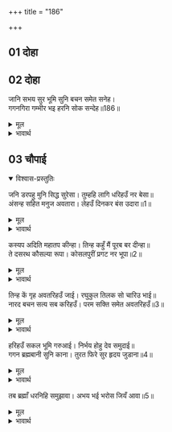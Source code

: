 +++
title = "186"

+++


## 01 दोहा

## 02 दोहा

<div class="audioEmbed"  caption="AIR-वाचनम्" src="https://archive.org/download/rAmcharitmAnas-AIR/EPI-070.mp3"></div>

जानि सभय सुर भूमि सुनि बचन समेत सनेह।  
गगनगिरा गम्भीर भइ हरनि सोक सन्देह॥186॥

<details><summary>मूल</summary>

जानि सभय सुर भूमि सुनि बचन समेत सनेह।  
गगनगिरा गम्भीर भइ हरनि सोक सन्देह॥186॥
</details>

<details><summary>भावार्थ</summary>

देवताओं और पृथ्वी को भयभीत जानकर और उनके स्नेहयुक्त वचन सुनकर शोक और सन्देह को हरने वाली गम्भीर आकाशवाणी हुई॥186॥
</details>





## 03 चौपाई
<details open><summary>विश्वास-प्रस्तुतिः</summary>

जनि डरपहु मुनि सिद्ध सुरेसा। तुम्हहि लागि धरिहउँ नर बेसा॥  
अंसन्ह सहित मनुज अवतारा। लेहउँ दिनकर बंस उदारा॥1॥
</details>
<details><summary>मूल</summary>

जनि डरपहु मुनि सिद्ध सुरेसा। तुम्हहि लागि धरिहउँ नर बेसा॥  
अंसन्ह सहित मनुज अवतारा। लेहउँ दिनकर बंस उदारा॥1॥
</details>

<details><summary>भावार्थ</summary>

हे मुनि, सिद्ध और देवताओं के स्वामियों! डरो मत। तुम्हारे लिए मैं मनुष्य का रूप धारण करूँगा और उदार (पवित्र) सूर्यवंश में अंशों सहित मनुष्य का अवतार लूँगा॥1॥
</details>

कस्यप अदिति महातप कीन्हा। तिन्ह कहुँ मैं पूरब बर दीन्हा॥  
ते दसरथ कौसल्या रूपा। कोसलपुरीं प्रगट नर भूपा॥2॥

<details><summary>मूल</summary>

कस्यप अदिति महातप कीन्हा। तिन्ह कहुँ मैं पूरब बर दीन्हा॥  
ते दसरथ कौसल्या रूपा। कोसलपुरीं प्रगट नर भूपा॥2॥
</details>

<details><summary>भावार्थ</summary>

कश्यप और अदिति ने बडा भारी तप किया था। मैं पहले ही उनको वर दे चुका हूँ। वे ही दशरथ और कौसल्या के रूप में मनुष्यों के राजा होकर श्री अयोध्यापुरी में प्रकट हुए हैं॥2॥
</details>

तिन्ह कें गृह अवतरिहउँ जाई। रघुकुल तिलक सो चारिउ भाई॥  
नारद बचन सत्य सब करिहउँ। परम सक्ति समेत अवतरिहउँ॥3॥

<details><summary>मूल</summary>

तिन्ह कें गृह अवतरिहउँ जाई। रघुकुल तिलक सो चारिउ भाई॥  
नारद बचन सत्य सब करिहउँ। परम सक्ति समेत अवतरिहउँ॥3॥
</details>

<details><summary>भावार्थ</summary>

उन्हीं के घर जाकर मैं रघुकुल में श्रेष्ठ चार भाइयों के रूप में अवतार लूँगा। नारद के सब वचन मैं सत्य करूँगा और अपनी पराशक्ति के सहित अवतार लूँगा॥3॥
</details>

हरिहउँ सकल भूमि गरुआई। निर्भय होहु देव समुदाई॥  
गगन ब्रह्मबानी सुनि काना। तुरत फिरे सुर हृदय जुडाना॥4॥

<details><summary>मूल</summary>

हरिहउँ सकल भूमि गरुआई। निर्भय होहु देव समुदाई॥  
गगन ब्रह्मबानी सुनि काना। तुरत फिरे सुर हृदय जुडाना॥4॥
</details>

<details><summary>भावार्थ</summary>

मैं पृथ्वी का सब भार हर लूँगा। हे देववृन्द! तुम निर्भय हो जाओ। आकाश में ब्रह्म (भगवान) की वाणी को कान से सुनकर देवता तुरन्त लौट गए। उनका हृदय शीतल हो गया॥4॥
</details>

तब ब्रह्माँ धरनिहि समुझावा। अभय भई भरोस जियँ आवा॥5॥

<details><summary>मूल</summary>

तब ब्रह्माँ धरनिहि समुझावा। अभय भई भरोस जियँ आवा॥5॥
</details>

<details><summary>भावार्थ</summary>

तब ब्रह्माजी ने पृथ्वी को समझाया। वह भी निर्भय हुई और उसके जी में भरोसा (ढाढस) आ गया॥5॥
</details>


